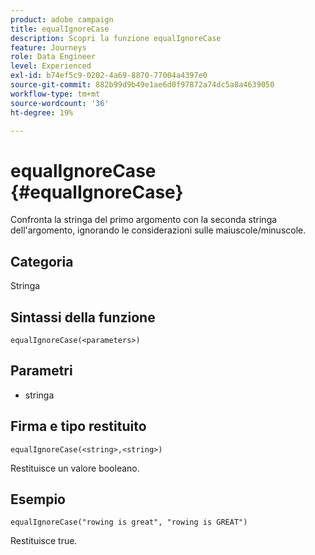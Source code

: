 ```yaml
---
product: adobe campaign
title: equalIgnoreCase
description: Scopri la funzione equalIgnoreCase
feature: Journeys
role: Data Engineer
level: Experienced
exl-id: b74ef5c9-0202-4a69-8870-77004a4397e0
source-git-commit: 882b99d9b49e1ae6d0f97872a74dc5a8a4639050
workflow-type: tm+mt
source-wordcount: '36'
ht-degree: 19%

---
```


# equalIgnoreCase {#equalIgnoreCase}

Confronta la stringa del primo argomento con la seconda stringa dell&#39;argomento, ignorando le considerazioni sulle maiuscole/minuscole.

## Categoria

Stringa

## Sintassi della funzione

`equalIgnoreCase(<parameters>)`

## Parametri

* stringa

## Firma e tipo restituito

`equalIgnoreCase(<string>,<string>)`

Restituisce un valore booleano.

## Esempio

`equalIgnoreCase("rowing is great", "rowing is GREAT")`

Restituisce true.
